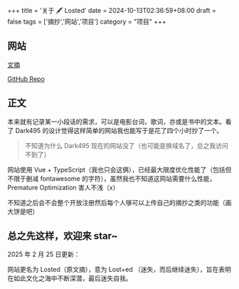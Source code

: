 +++
title = '关于 🖋️ Losted'
date = 2024-10-13T02:36:59+08:00
draft = false
tags = ['摘抄','网站','项目']
category = "项目"
+++
## 网站
[文摘](https://losted.org)

[GitHub Repo](https://github.com/Shikochin/losted)

## 正文

本来就有记录某一小段话的需求，可以是电影台词，歌词，亦或是书中的文本。看了 Dark495 的设计觉得这样简单的网站我也能写于是花了四个小时抄了一个。

> 不知道为什么 Dark495 现在的网站没了（也可能是换域名了，总之我访问不到了）

网站使用 Vue + TypeScript（我也只会这俩），已经最大限度优化性能了（包括但不限于删减 fontawesome 的字符），虽然我也不知道这网站需要什么性能，Premature Optimization 害人不浅（x）

不知道之后会不会整个开放注册然后每个人够可以上传自己的摘抄之类的功能（画大饼是吧）

总之先这样，欢迎来 star~
---

2025 年 2 月 25 日更新：

网站更名为 Losted（原文摘），意为 Lost+ed （迷失，而后继续迷失），旨在表明在如此文化之海中不断深潜，最后迷失自我。